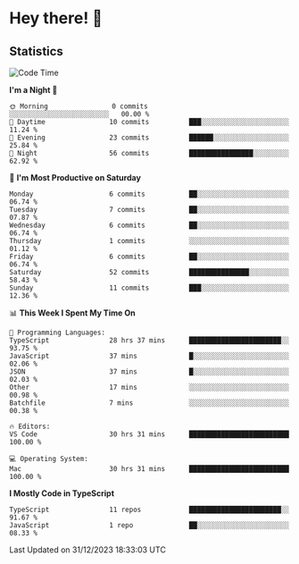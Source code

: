 # Hey there! 👋


## Statistics
<!--START_SECTION:waka-->
![Code Time](http://img.shields.io/badge/Code%20Time-48%20hrs%2024%20mins-blue)

**I'm a Night 🦉** 

```text
🌞 Morning                0 commits           ░░░░░░░░░░░░░░░░░░░░░░░░░   00.00 % 
🌆 Daytime                10 commits          ███░░░░░░░░░░░░░░░░░░░░░░   11.24 % 
🌃 Evening                23 commits          ██████░░░░░░░░░░░░░░░░░░░   25.84 % 
🌙 Night                  56 commits          ████████████████░░░░░░░░░   62.92 % 
```
📅 **I'm Most Productive on Saturday** 

```text
Monday                   6 commits           ██░░░░░░░░░░░░░░░░░░░░░░░   06.74 % 
Tuesday                  7 commits           ██░░░░░░░░░░░░░░░░░░░░░░░   07.87 % 
Wednesday                6 commits           ██░░░░░░░░░░░░░░░░░░░░░░░   06.74 % 
Thursday                 1 commits           ░░░░░░░░░░░░░░░░░░░░░░░░░   01.12 % 
Friday                   6 commits           ██░░░░░░░░░░░░░░░░░░░░░░░   06.74 % 
Saturday                 52 commits          ███████████████░░░░░░░░░░   58.43 % 
Sunday                   11 commits          ███░░░░░░░░░░░░░░░░░░░░░░   12.36 % 
```


📊 **This Week I Spent My Time On** 

```text
💬 Programming Languages: 
TypeScript               28 hrs 37 mins      ███████████████████████░░   93.75 % 
JavaScript               37 mins             █░░░░░░░░░░░░░░░░░░░░░░░░   02.06 % 
JSON                     37 mins             █░░░░░░░░░░░░░░░░░░░░░░░░   02.03 % 
Other                    17 mins             ░░░░░░░░░░░░░░░░░░░░░░░░░   00.98 % 
Batchfile                7 mins              ░░░░░░░░░░░░░░░░░░░░░░░░░   00.38 % 

🔥 Editors: 
VS Code                  30 hrs 31 mins      █████████████████████████   100.00 % 

💻 Operating System: 
Mac                      30 hrs 31 mins      █████████████████████████   100.00 % 
```

**I Mostly Code in TypeScript** 

```text
TypeScript               11 repos            ███████████████████████░░   91.67 % 
JavaScript               1 repo              ██░░░░░░░░░░░░░░░░░░░░░░░   08.33 % 
```




 Last Updated on 31/12/2023 18:33:03 UTC
<!--END_SECTION:waka-->

